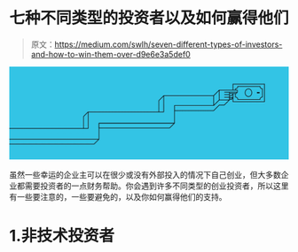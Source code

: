 # 七种不同类型的投资者以及如何赢得他们

> 原文：<https://medium.com/swlh/seven-different-types-of-investors-and-how-to-win-them-over-d9e6e3a5def0>

![](img/e833fda9c3f034776492f35c1ad3d64c.png)

虽然一些幸运的企业主可以在很少或没有外部投入的情况下自己创业，但大多数企业都需要投资者的一点财务帮助。你会遇到许多不同类型的创业投资者，所以这里有一些要注意的，一些要避免的，以及你如何赢得他们的支持。

# 1.非技术投资者